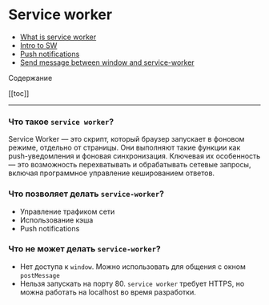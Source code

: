 # Service worker

* [What is service worker](https://medium.com/commencis/what-is-service-worker-4f8dc478f0b9)
* [Intro to SW](https://getinstance.info/articles/javascript/introduction-to-service-workers/) 
* [Push notifications](https://medium.com/izettle-engineering/beginners-guide-to-web-push-notifications-using-service-workers-cb3474a17679)
* [Send message between window and service-worker](http://craig-russell.co.uk/2016/01/29/service-worker-messaging.html#.XWT7PHtn2Uk)

Содержание

[[toc]]

--- 


### Что такое `service worker`?
Service Worker — это скрипт, который браузер запускает в фоновом режиме, отдельно от страницы. Они выполняют такие функции как push-уведомления и фоновая синхронизация. Ключевая их особенность — это возможность перехватывать и обрабатывать сетевые запросы, включая программное управление кешированием ответов.

### Что позволяет делать `service-worker`?
* Управление трафиком сети
* Использование кэша
* Push notifications

### Что не может делать `service-worker`?
* Нет доступа к `window`. Можно использовать для общения с окном `postMessage` 
* Нельзя запускать на порту 80. `service worker` требует HTTPS, но можна работать на localhost во время разработки.
